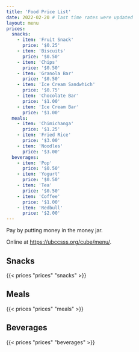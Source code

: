 ```yaml
---
title: 'Food Price List'
date: 2022-02-20 # last time rates were updated
layout: menu
prices:
  snacks:
    - item: 'Fruit Snack'
      price: '$0.25'
    - item: 'Biscuits'
      price: '$0.50'
    - item: 'Chips'
      price: '$0.50'
    - item: 'Granola Bar'
      price: '$0.50'
    - item: 'Ice Cream Sandwhich'
      price: '$0.75'
    - item: 'Chocolate Bar'
      price: '$1.00'
    - item: 'Ice Cream Bar'
      price: '$1.00'
  meals:
    - item: 'Chimichanga'
      price: '$1.25'
    - item: 'Fried Rice'
      price: '$3.00'
    - item: 'Noodles'
      price: '$3.00'
  beverages:
    - item: 'Pop'
      price: '$0.50'
    - item: 'Yogurt'
      price: '$0.50'
    - item: 'Tea'
      price: '$0.50'
    - item: 'Coffee'
      price: '$1.00'
    - item: 'Redbull'
      price: '$2.00'
---
```


<style>td { white-space: nowrap }</style>

Pay by putting money in the money jar.

Online at https://ubccsss.org/cube/menu/.

<div class="row">
    <div class="col-md-6 col-xs-6">
        <h2>Snacks</h2>
        {{< prices "prices" "snacks" >}}
    </div>
    <div class="col-md-6 col-xs-6">
        <h2>Meals</h2>
        {{< prices "prices" "meals" >}}
        <h2>Beverages</h2>
        {{< prices "prices" "beverages" >}}
    </div>
</div>
